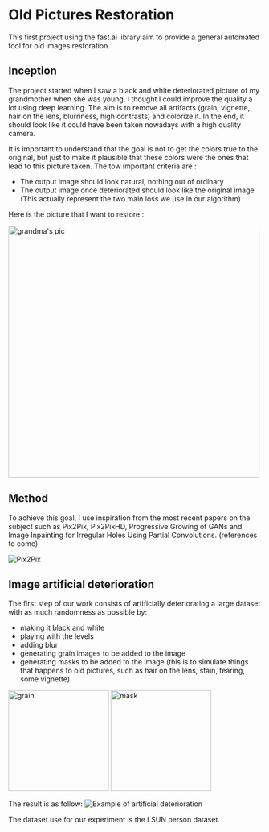 # Old Pictures Restoration
This first project using the fast.ai library aim to provide a general automated tool for old images restoration.

## Inception
The project started when I saw a black and white deteriorated picture of my grandmother when she was young.
I thought I could improve the quality a lot using deep learning.
The aim is to remove all artifacts (grain, vignette, hair on the lens, blurriness, high contrasts) and colorize it. In the end, it should look like it could have been taken nowadays with a high quality camera.

It is important to understand that the goal is not to get the colors true to the original, but just to make it plausible that these colors were the ones that lead to this picture taken.
The tow important criteria are :
- The output image should look natural, nothing out of ordinary
- The output image once deteriorated should look like the original image
(This actually represent the two main loss we use in our algorithm)

Here is the picture that I want to restore :

<img src="https://github.com/rdestenay/oldpicsrestoration/blob/master/readmepics/grandma.jpg" alt="grandma's pic" height="500"/>



## Method
To achieve this goal, I use inspiration from the most recent papers on the subject such as Pix2Pix, Pix2PixHD, Progressive Growing of GANs and Image Inpainting for Irregular Holes Using Partial Convolutions.
(references to come)

![Pix2Pix](https://phillipi.github.io/pix2pix/images/teaser_v3.jpg)

## Image artificial deterioration
The first step of our work consists of artificially deteriorating a large dataset with as much randomness as possible by:
- making it black and white
- playing with the levels
- adding blur
- generating grain images to be added to the image
- generating masks to be added to the image (this is to simulate things that happens to old pictures, such as hair on the lens, stain, tearing, some vignette)

<img src="https://github.com/rdestenay/oldpicsrestoration/blob/master/readmepics/000003.jpg" alt="grain" height="200"/> <img src="https://github.com/rdestenay/oldpicsrestoration/blob/master/readmepics/000029.jpg" alt="mask" height="200"/>

The result is as follow:
![Example of artificial deterioration](https://github.com/rdestenay/oldpicsrestoration/blob/master/readmepics/deterioration.png)

The dataset use for our experiment is the LSUN person dataset.
